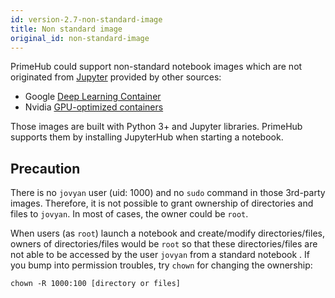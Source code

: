 ```yaml
---
id: version-2.7-non-standard-image
title: Non standard image
original_id: non-standard-image
---
```


PrimeHub could support non-standard notebook images which are not originated from [Jupyter](https://hub.docker.com/u/jupyter) provided by other sources:

* Google [Deep Learning Container](https://cloud.google.com/ai-platform/deep-learning-containers/docs/choosing-container#choose_a_container_image_type)
* Nvidia [GPU-optimized containers](https://ngc.nvidia.com/catalog/all)

Those images are built with Python 3+ and Jupyter libraries. PrimeHub supports them by installing JupyterHub when starting a notebook.

## Precaution

There is no `jovyan` user (uid: 1000) and no `sudo` command in those 3rd-party images. Therefore, it is not possible to grant ownership of directories and files to `jovyan`. In most of cases, the owner could be `root`. 

When users (as `root`) launch a notebook and create/modify directories/files, owners of directories/files would be `root` so that these directories/files are not able to be accessed by the user `jovyan` from a standard notebook . If you bump into permission troubles, try `chown` for changing the ownership:

```
chown -R 1000:100 [directory or files]
```
